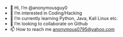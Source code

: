 - 👋 Hi, I’m @anonymousguy0
- 👀 I’m interested in Coding/Hacking
- 🌱 I’m currently learning Python, Java, Kali Linux etc.
- 💞️ I’m looking to collaborate on Github
- 📫 How to reach me anonymous0795@yahoo.com

<!---
anonymousguy0/anonymousguy0 is a ✨ special ✨ repository because its `README.md` (this file) appears on your GitHub profile.
You can click the Preview link to take a look at your changes.
--->
